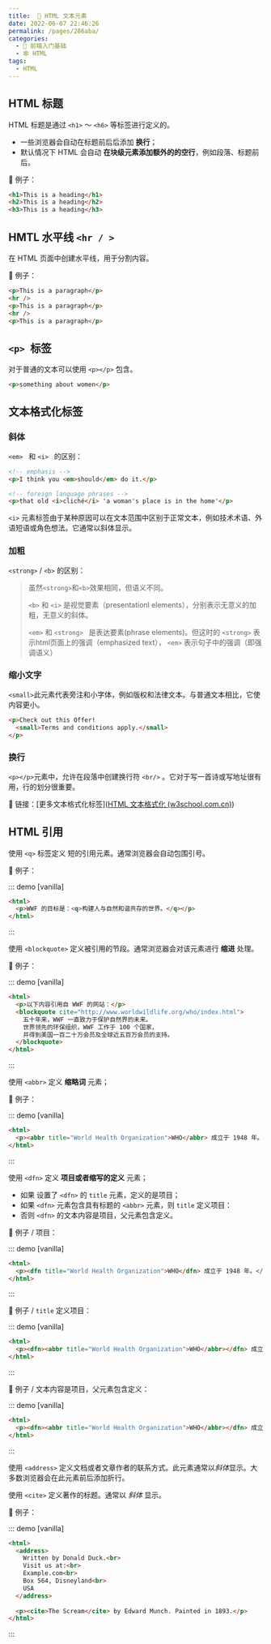 ```yaml
---
title:  🍣 HTML 文本元素
date: 2022-06-07 22:46:26
permalink: /pages/286aba/
categories:
  - 🚶 前端入门基础
  - 🕸 HTML
tags:
  - HTML
---
```

## HTML 标题

HTML 标题是通过 `<h1>` ～ `<h6>` 等标签进行定义的。

+ 一些浏览器会自动在标题前后后添加 **换行**；
+ 默认情况下 HTML 会自动 **在块级元素添加额外的的空行**，例如段落、标题前后。

🌰 例子：

```html
<h1>This is a heading</h1>
<h2>This is a heading</h2>
<h3>This is a heading</h3>
```



## HMTL 水平线 `<hr / >`

在 HTML 页面中创建水平线，用于分割内容。

🌰 例子：

```html
<p>This is a paragraph</p>
<hr />
<p>This is a paragraph</p>
<hr />
<p>This is a paragraph</p>
```





## `<p> `标签

对于普通的文本可以使用 ``<p></p>`` 包含。

```html
<p>something about women</p>
```



## 文本格式化标签

### 斜体

``<em> `` 和  ``<i> `` 的区别：

``` html
<!-- emphasis -->
<p>I think you <em>should</em> do it.</p>

<!-- foreign language phrases -->
<p>that old <i>cliché</i> 'a woman's place is in the home'</p>
```

``<i>`` 元素标签由于某种原因可以在文本范围中区别于正常文本，例如技术术语、外语短语或角色想法。它通常以斜体显示。



### 加粗

``<strong>`` / ``<b>``  的区别：

>   虽然``<strong>``和``<b>``效果相同，但语义不同。
>
>   `<b>`  和 `<i>` 是视觉要素（presentationl elements），分别表示无意义的加粗，无意义的斜体。
>
>   ``<em>`` 和 ``<strong> `` 是表达要素(phrase elements)。但这时的 ``<strong>`` 表示html页面上的强调（emphasized text）， ``<em>`` 表示句子中的强调（即强调语义）



### 缩小文字

``<small>``此元素代表旁注和小字体，例如版权和法律文本。与普通文本相比，它使内容更小。

```html
<p>Check out this Offer! 
  <small>Terms and conditions apply.</small>
</p>
```



### 换行

`<p></p>`元素中，允许在段落中创建换行符 `<br/>` 。它对于写一首诗或写地址很有用，行的划分很重要。



🔗 链接：[更多文本格式化标签]([HTML 文本格式化 (w3school.com.cn)](https://www.w3school.com.cn/html/html_formatting.asp))



## HTML 引用

使用 `<q>` 标签定义 短的引用元素。通常浏览器会自动包围引号。

🌰 例子：

::: demo [vanilla]

```html
<html>
  <p>WWF 的目标是：<q>构建人与自然和谐共存的世界。</q></p>
</html>
```

:::



使用 `<blockquote>` 定义被引用的节段。通常浏览器会对该元素进行 **缩进** 处理。

🌰 例子：

::: demo [vanilla]

```html
<html>
  <p>以下内容引用自 WWF 的网站：</p>
  <blockquote cite="http://www.worldwildlife.org/who/index.html">
    五十年来，WWF 一直致力于保护自然界的未来。
    世界领先的环保组织，WWF 工作于 100 个国家，
    并得到美国一百二十万会员及全球近五百万会员的支持。
  </blockquote>
</html>
```

:::



使用 `<abbr>` 定义 **缩略词** 元素；

🌰 例子：

::: demo [vanilla]

```html
<html>
  <p><abbr title="World Health Organization">WHO</abbr> 成立于 1948 年。</p>
</html>
```

:::

使用 `<dfn>` 定义 **项目或者缩写的定义** 元素；

+ 如果 设置了 `<dfn>` 的 `title` 元素，定义的是项目；
+ 如果 `<dfn>` 元素包含具有标题的 `<abbr>` 元素，则 `title` 定义项目：
+ 否则 `<dfn>` 的文本内容是项目，父元素包含定义。

🌰 例子 / 项目：

::: demo [vanilla]

```html
<html>
  <p><dfn title="World Health Organization">WHO</dfn> 成立于 1948 年。</p>
</html>
```

:::

🌰 例子 / `title` 定义项目：

::: demo [vanilla]

```html
<html>
  <p><dfn><abbr title="World Health Organization">WHO</abbr></dfn> 成立于 1948 年。</p>
</html>
```

:::

🌰 例子 / 文本内容是项目，父元素包含定义：

::: demo [vanilla]

```html
<html>
  <p><dfn><abbr title="World Health Organization">WHO</abbr></dfn> 成立于 1948 年。</p>
</html>
```

:::



使用 `<address>` 定义文档或者文章作者的联系方式。此元素通常以*斜体*显示。大多数浏览器会在此元素前后添加折行。

使用 `<cite>` 定义著作的标题。通常以 *斜体* 显示。

🌰 例子：

::: demo [vanilla]

```html
<html>
  <address>
    Written by Donald Duck.<br> 
    Visit us at:<br>
    Example.com<br>
    Box 564, Disneyland<br>
    USA
  </address>
  
  <p><cite>The Scream</cite> by Edward Munch. Painted in 1893.</p>
</html>
```



:::
